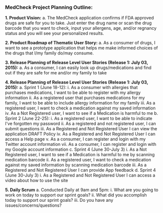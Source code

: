 ### MedCheck Project Planning Outline:

**1. Product Vision:**
  a. The MedCheck application confirms if FDA approved drugs are safe for you to take. Just enter the drug name or scan the drug barcode that you want to check, input your allergens, age, and/or regnancy status and you will see your personalized results.

**2. Product Roadmap of Thematic User Story:**
  a. As a consumer of drugs, I want to see a prototype application that helps me make informed choices of the drugs that I/my family do/may consume.
  
**3. Release Planning of Release Level User Stories (Release 1: July 03, 2015):**
  a. As a consumer, I can easily look up drugs/medications and find out if they are safe for me and/or my family to take

**4. Release Planning of Release Level User Stories (Release 1: July 03, 2015):**
  a. Sprint 1 (June 18-12):
    i. As a consumer with allergies that purchases medications, I want to be able to register with my allergy information 
    ii. As a registered user that purchases medications for my family, I want to be able to include allergy information for my family
    iii. As a registered user, I want to check a medication against my saved information
    iv. As a Not Registered user, I want to see if a Medication is harmful to me
  b. Sprint 2 (June 22-25):
    i. As a registered user, I want to be able to indicate I've forgotten my password
    ii. As a registered and not registered user, I can submit questions
    iii. As a Registered and Not Registered User I can view the application DRAFT Policy
    iv. As a Registered and Not Registered User I can access a Help page
    v. As a consumer, I can register and login with my Twitter account information
    vii. As a consumer, I can register and login with my Google account information
  c. Sprint 4 (June 30-July 3)
    i. As a Not Registered user, I want to see if a Medication is harmful to me by scanning medication barcode
    ii. As a registered user, I want to check a medication against my saved information by scanning medication barcode
    iii. As a Registered and Not Registered User I can provide App feedback
  d. Sprint 4 (June 30-July 3)
    i. As a Registered and Not Registered User I can access a video about how to use the site

**5. Daily Scrum**
  a. Conducted Daily at 9am and 5pm:
    i. What are you going to work on today to support our sprint goals?
    ii. What did you accomplish today to support our sprint goals?
    iii. Do you have any issues/concerns/questions?
